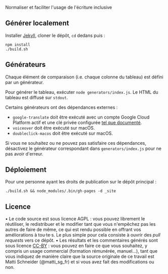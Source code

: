 Normaliser et faciliter l'usage de l'écriture inclusive


Générer localement
------------------

Installer [Jekyll](https://jekyllrb.com), cloner le dépôt, `cd` dedans puis :

```
npm install
./build.sh
```

Générateurs
-----------

Chaque élément de comparaison (i.e. chaque colonne du tableau) est défini par un générateur.

Pour générer le tableau, exécuter `node generators/index.js`. Le HTML du tableau est diffusé sur `stdout`.

Certains générateurs ont des dépendances externes :

- `google-translate` doit être exécuté avec un compte Google Cloud Platform actif et une clé privée configurée [tel que documenté](https://cloud.google.com/translate/docs/quickstart-client-libraries).
- `voiceover` doit être exécuté sur macOS.
- `doubleclick-macos` doit être exécuté sur macOS.

Si vous ne souhaitez ou ne pouvez pas satisfaire ces dépendances, désactivez le générateur correspondant dans `generators/index.js` pour ne pas avoir d'erreur.


Déploiement
-----------

Pour une personne ayant les droits de publication sur le dépôt principal :

```
./build.sh && node_modules/.bin/gh-pages -d _site
```

Licence
-------

• Le code source est sous licence AGPL : vous pouvez librement le réutiliser, le redistribuer et le modifier tant que vous n'empêchez pas les autres de faire de même, ce qui est rendu possible en offrant vos améliorations à tou‧te‧s. Le plus simple pour cela consiste à ouvrir des _pull requests_ vers ce dépôt.
• Les résultats et les commentaires générés sont sous licence [CC-BY](https://creativecommons.org/licenses/by/4.0/) : vous pouvez en faire ce que vous souhaitez, y compris un usage commercial (formation rémunérée, manuel…), tant que vous indiquez de manière claire que la source originale de ce travail est Matti Schneider (@matti_sg_fr) et si vous avez fait des modifications ou non.
